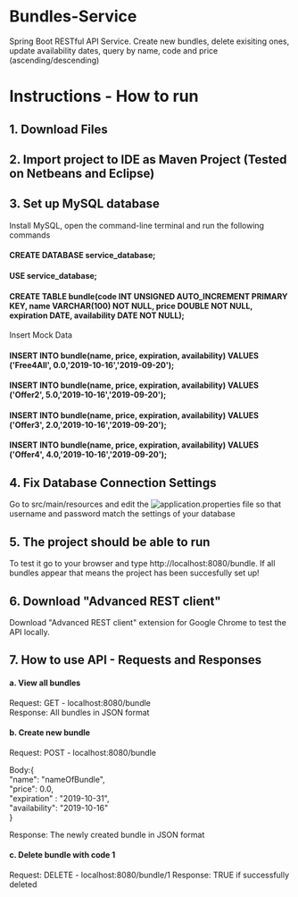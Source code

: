 # Bundles-Service
Spring Boot RESTful API Service.
Create new bundles, delete exisiting ones, update availability dates, query by name, code and price (ascending/descending)
# Instructions - How to run
## 1. Download Files
## 2. Import project to IDE as Maven Project (Tested on Netbeans and Eclipse)
## 3. Set up MySQL database
Install MySQL, open the command-line terminal and run the following commands
#### CREATE DATABASE service_database;
#### USE service_database;
#### CREATE TABLE bundle(code INT UNSIGNED AUTO_INCREMENT PRIMARY KEY, name VARCHAR(100) NOT NULL, price DOUBLE NOT NULL, expiration DATE, availability DATE NOT NULL);

Insert Mock Data
#### INSERT INTO bundle(name, price, expiration, availability) VALUES ('Free4All', 0.0,'2019-10-16','2019-09-20');
#### INSERT INTO bundle(name, price, expiration, availability) VALUES ('Offer2', 5.0,'2019-10-16','2019-09-20');
#### INSERT INTO bundle(name, price, expiration, availability) VALUES ('Offer3', 2.0,'2019-10-16','2019-09-20');
#### INSERT INTO bundle(name, price, expiration, availability) VALUES ('Offer4', 4.0,'2019-10-16','2019-09-20');
## 4. Fix Database Connection Settings
Go to src/main/resources and edit the ![application.properties](https://imgur.com/k5A9tV9) file so that username and password match the settings of your database

## 5. The project should be able to run 
To test it go to your browser and type http://localhost:8080/bundle. If all bundles appear that means the project has been succesfully set up!

## 6. Download "Advanced REST client"
Download "Advanced REST client" extension for Google Chrome to test the API locally.

## 7. How to use API - Requests and Responses

#### a. View all bundles
Request: GET - localhost:8080/bundle  
Response: All bundles in JSON format

#### b. Create new bundle
Request: POST - localhost:8080/bundle  
   
Body:{  
"name": "nameOfBundle",  
  "price": 0.0,  
  "expiration" : "2019-10-31",  
"availability": "2019-10-16"  
}  
  
  Response: The newly created bundle in JSON format
#### c. Delete bundle with code 1
Request: DELETE - localhost:8080/bundle/1
Response: TRUE if successfully deleted
